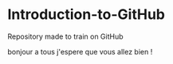 # Introduction-to-GitHub
Repository made to train on GitHub

bonjour a tous j'espere que vous allez bien !

